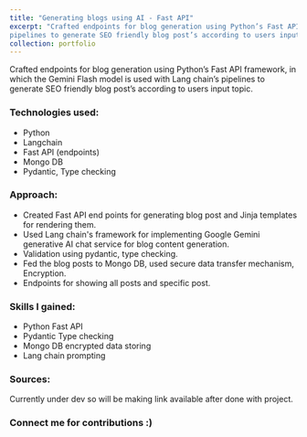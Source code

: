 ```yaml
---
title: "Generating blogs using AI - Fast API"
excerpt: "Crafted endpoints for blog generation using Python’s Fast API framework, in which the Gemini Flash model is used with Lang chain’s 
pipelines to generate SEO friendly blog post’s according to users input topic.<br/><br/><img src='/images/aiBlog.png'>"
collection: portfolio
---
```

Crafted endpoints for blog generation using Python’s Fast API framework, in which the Gemini Flash model is used with Lang chain’s pipelines to generate SEO friendly blog post’s according to users input topic.

### Technologies used:
- Python
- Langchain
- Fast API (endpoints)
- Mongo DB
- Pydantic, Type checking

### Approach:
- Created Fast API end points for generating blog post and Jinja templates for rendering them.
- Used Lang chain's framework for implementing Google Gemini generative AI chat service for blog content generation.
- Validation using pydantic, type checking.
- Fed the blog posts to Mongo DB, used secure data transfer mechanism, Encryption.
- Endpoints for showing all posts and specific post. 

### Skills I gained:
- Python Fast API
- Pydantic Type checking
- Mongo DB encrypted data storing
- Lang chain prompting

### Sources:
Currently under dev so will be making link available after done with project.

### Connect me for contributions :)

